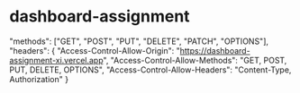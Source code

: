 # dashboard-assignment


   "methods": ["GET", "POST", "PUT", "DELETE", "PATCH", "OPTIONS"],
        "headers": {
          "Access-Control-Allow-Origin": "https://dashboard-assignment-xi.vercel.app",
          "Access-Control-Allow-Methods": "GET, POST, PUT, DELETE, OPTIONS",
          "Access-Control-Allow-Headers": "Content-Type, Authorization"
        }